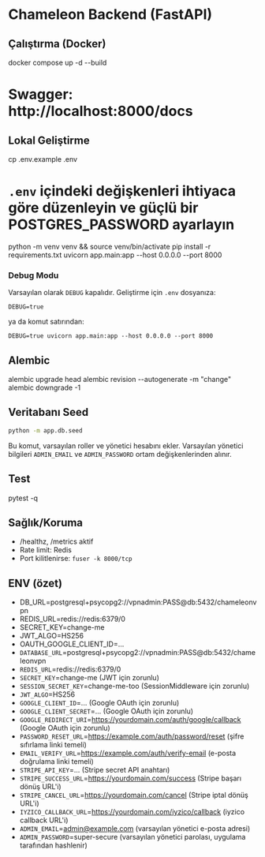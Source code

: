 # Chameleon Backend (FastAPI)

## Çalıştırma (Docker)
docker compose up -d --build
# Swagger: http://localhost:8000/docs

## Lokal Geliştirme
cp .env.example .env
# `.env` içindeki değişkenleri ihtiyaca göre düzenleyin ve güçlü bir POSTGRES_PASSWORD ayarlayın
python -m venv venv && source venv/bin/activate
pip install -r requirements.txt
uvicorn app.main:app --host 0.0.0.0 --port 8000

### Debug Modu
Varsayılan olarak `DEBUG` kapalıdır. Geliştirme için `.env` dosyanıza:

```
DEBUG=true
```

ya da komut satırından:

```
DEBUG=true uvicorn app.main:app --host 0.0.0.0 --port 8000
```

## Alembic
alembic upgrade head
alembic revision --autogenerate -m "change"
alembic downgrade -1

## Veritabanı Seed
```bash
python -m app.db.seed
```
Bu komut, varsayılan roller ve yönetici hesabını ekler.
Varsayılan yönetici bilgileri `ADMIN_EMAIL` ve `ADMIN_PASSWORD` ortam değişkenlerinden alınır.

## Test
pytest -q

## Sağlık/Koruma
- /healthz, /metrics aktif
- Rate limit: Redis
- Port kilitlenirse: `fuser -k 8000/tcp`

## ENV (özet)
- DB_URL=postgresql+psycopg2://vpnadmin:PASS@db:5432/chameleonvpn
- REDIS_URL=redis://redis:6379/0
- SECRET_KEY=change-me
- JWT_ALGO=HS256
- OAUTH_GOOGLE_CLIENT_ID=...
- `DATABASE_URL`=postgresql+psycopg2://vpnadmin:PASS@db:5432/chameleonvpn
- `REDIS_URL`=redis://redis:6379/0
- `SECRET_KEY`=change-me (JWT için zorunlu)
- `SESSION_SECRET_KEY`=change-me-too (SessionMiddleware için zorunlu)
- `JWT_ALGO`=HS256
- `GOOGLE_CLIENT_ID`=... (Google OAuth için zorunlu)
- `GOOGLE_CLIENT_SECRET`=... (Google OAuth için zorunlu)
- `GOOGLE_REDIRECT_URI`=https://yourdomain.com/auth/google/callback (Google OAuth için zorunlu)
- `PASSWORD_RESET_URL`=https://example.com/auth/password/reset (şifre sıfırlama linki temeli)
- `EMAIL_VERIFY_URL`=https://example.com/auth/verify-email (e-posta doğrulama linki temeli)
- `STRIPE_API_KEY`=... (Stripe secret API anahtarı)
- `STRIPE_SUCCESS_URL`=https://yourdomain.com/success (Stripe başarı dönüş URL'i)
- `STRIPE_CANCEL_URL`=https://yourdomain.com/cancel (Stripe iptal dönüş URL'i)
- `IYZICO_CALLBACK_URL`=https://yourdomain.com/iyzico/callback (iyzico callback URL'i)
- `ADMIN_EMAIL`=admin@example.com (varsayılan yönetici e-posta adresi)
- `ADMIN_PASSWORD`=super-secure (varsayılan yönetici parolası, uygulama tarafından hashlenir)
